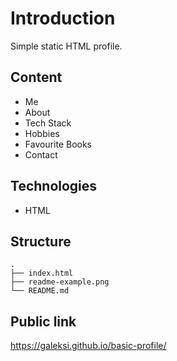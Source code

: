 # Introduction

Simple static HTML profile.

## Content

- Me
- About
- Tech Stack
- Hobbies
- Favourite Books
- Contact

## Technologies

- HTML

## Structure

```
.
├── index.html
├── readme-example.png
└── README.md
```

## Public link

https://galeksi.github.io/basic-profile/
